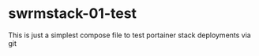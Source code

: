 # swrmstack-01-test
This is just a simplest compose file to test portainer stack deployments via git